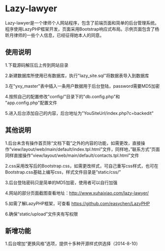 Lazy-lawyer
===========

Lazy-lawyer是一个律师个人网站程序，包含了前端页面和简单的后台管理系统。程序使用LazyPHP框架开发，页面采用Bootstrap响应式布局。示例页面包含了杨昕月律师的一些个人信息，已经征得她本人的同意。

## 使用说明 ##

1.下载源码解压后上传到网站目录

2.新建数据库所使用已有数据库，执行"lazy_site.sql"将数据表导入到数据库

3.在"yxy_master"表中插入一条用户数据用于后台登陆，password需要MD5加密

4.按照自己的配置修改"config/"目录下的"db.config.php"和
"app.config.php"配置文件

5.进入后台添加自己的内容，后台地址为"YouSiteUrl/index.php?c=backedit"

## 其他说明 ##

1.后台未含有操作首页除“文档下载”之外的内容的功能，如需更改，直接操作”view/layout/web/main/default/index.tpl.html”文件，同样地，”联系方式”页面同样直接操作”view/layout/web/main/default/contacts.tpl.html”文件

2.css采用改写后的Bootstrap.css，如需更改样式，可自己重写css样式，也可在Bootstrap.css基础上编写css，样式文件目录是”static/css/”

3.后台登陆密码只是简单的MD5加密，使用者可以自行加强

4.网站的部分页面截图查看地址：http://www.xuhaixiao.com/lazy-lawyer/

5.如需了解LazyPHP框架，可查看 https://github.com/easychen/LazyPHP

6.确保“static/upload”文件夹有写权限

## 新增功能 ##

1.后台增加“更换风格”选项，提供十多种开源样式供选择（2014-8-10）

